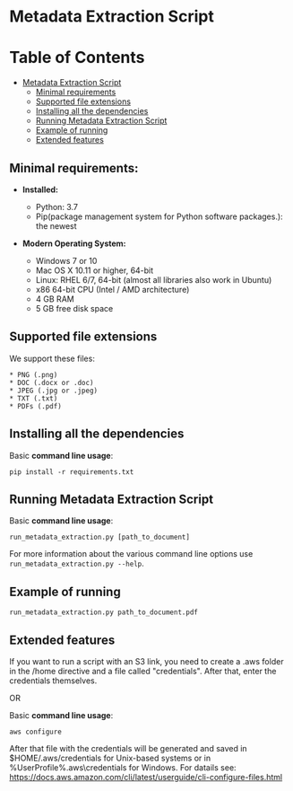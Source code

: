 # Metadata Extraction Script

Table of Contents
=================

* [Metadata Extraction Script](#metadata-extraction-script)
   * [Minimal requirements](#minimal-requirements)
   * [Supported file extensions](#supported-file-extensions)
   * [Installing all the dependencies](#Installing-all-the-dependencies)
   * [Running Metadata Extraction Script](#running-metadata-extraction-script)
   * [Example of running](#example-of-running)
   * [Extended features](#extended-features)


## Minimal requirements:
* **Installed:**
	* Python: 3.7
	* Pip(package management system for Python software packages.): the newest

* **Modern Operating System:**
	* Windows 7 or 10
	* Mac OS X 10.11 or higher, 64-bit
	* Linux: RHEL 6/7, 64-bit (almost all libraries also work in Ubuntu)
	* x86 64-bit CPU (Intel / AMD architecture)
	* 4 GB RAM
	* 5 GB free disk space

## Supported file extensions

We support these files:

	* PNG (.png)
	* DOC (.docx or .doc)
	* JPEG (.jpg or .jpeg)
	* TXT (.txt)
	* PDFs (.pdf)

## Installing all the dependencies

Basic **command line usage**:

	pip install -r requirements.txt

## Running Metadata Extraction Script

Basic **command line usage**:
    
	run_metadata_extraction.py [path_to_document]

For more information about the various command line options use `run_metadata_extraction.py --help`.


## Example of running

	run_metadata_extraction.py path_to_document.pdf
	
	
## Extended features

If you want to run a script with an S3 link, you need to create a .aws folder in the /home directive and a file called "credentials". After that, enter the credentials themselves.

OR

Basic **command line usage**:

	aws configure

After that file with the credentials will be generated and saved in $HOME/.aws/credentials for Unix-based systems or in %UserProfile%\.aws\credentials for Windows.
For datails see:
https://docs.aws.amazon.com/cli/latest/userguide/cli-configure-files.html